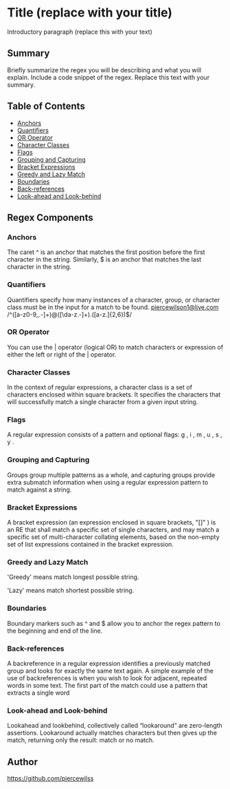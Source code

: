 # Title (replace with your title)

Introductory paragraph (replace this with your text)

## Summary

Briefly summarize the regex you will be describing and what you will explain. Include a code snippet of the regex. Replace this text with your summary.

## Table of Contents

- [Anchors](#anchors) 
- [Quantifiers](#quantifiers)
- [OR Operator](#or-operator)
- [Character Classes](#character-classes)
- [Flags](#flags)
- [Grouping and Capturing](#grouping-and-capturing)
- [Bracket Expressions](#bracket-expressions)
- [Greedy and Lazy Match](#greedy-and-lazy-match)
- [Boundaries](#boundaries)
- [Back-references](#back-references)
- [Look-ahead and Look-behind](#look-ahead-and-look-behind)

## Regex Components




### Anchors 
The caret ^ is an anchor that matches the first position before the first character in the string. Similarly, $ is an anchor that matches the last character in the string.

### Quantifiers
Quantifiers specify how many instances of a character, group, or character class must be in the input for a match to be found.
piercewilson1@live.com
/^([a-z0-9_\.-]+)@([\da-z\.-]+)\.([a-z\.]{2,6})$/
### OR Operator
You can use the | operator (logical OR) to match characters or expression of either the left or right of the | operator.
### Character Classes
In the context of regular expressions, a character class is a set of characters enclosed within square brackets. It specifies the characters that will successfully match a single character from a given input string.
### Flags
A regular expression consists of a pattern and optional flags: g , i , m , u , s , y .


### Grouping and Capturing
Groups group multiple patterns as a whole, and capturing groups provide extra submatch information when using a regular expression pattern to match against a string.
### Bracket Expressions
A bracket expression (an expression enclosed in square brackets, "[]" ) is an RE that shall match a specific set of single characters, and may match a specific set of multi-character collating elements, based on the non-empty set of list expressions contained in the bracket expression.


### Greedy and Lazy Match
'Greedy' means match longest possible string.

'Lazy' means match shortest possible string.
### Boundaries
Boundary markers such as ^ and $ allow you to anchor the regex pattern to the beginning and end of the line.
### Back-references
A backreference in a regular expression identifies a previously matched group and looks for exactly the same text again. A simple example of the use of backreferences is when you wish to look for adjacent, repeated words in some text. The first part of the match could use a pattern that extracts a single word
### Look-ahead and Look-behind
Lookahead and lookbehind, collectively called “lookaround” are zero-length assertions.
Lookaround actually matches characters but then gives up the match, returning only the result: match or no match. 
## Author
https://github.com/piercewilss


